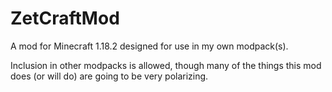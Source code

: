 # ZetCraftMod

A mod for Minecraft 1.18.2 designed for use in my own modpack(s).

Inclusion in other modpacks is allowed, though many of the things this mod does (or will do) are going to be very polarizing.
